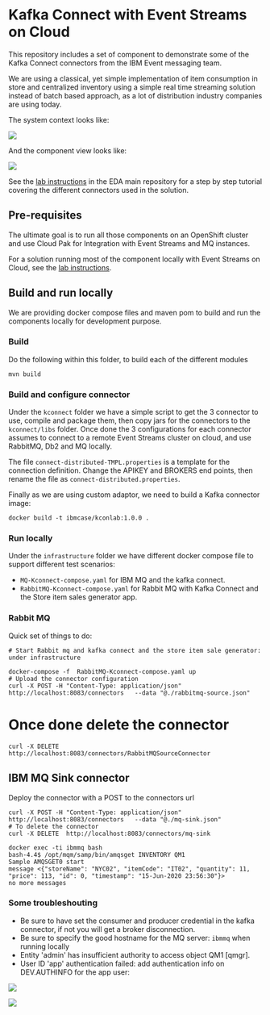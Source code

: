 # Kafka Connect with Event Streams on Cloud

This repository includes a set of component to demonstrate some of the Kafka Connect connectors from the IBM Event messaging team.

We are using a classical, yet simple implementation of item consumption in store and centralized inventory using a simple real time streaming solution instead of batch based approach, as a lot of distribution industry companies are using today.

The system context looks like:

![](./design/out/system-ctx/system-ctx.png)

And the component view looks like:

![](./design/out/solution-view/solution-view.png)

See the [lab instructions](https://ibm-cloud-architecture.github.io/refarch-eda/technology/event-streams/kconnect/) in the EDA main repository for a step by step tutorial covering the different connectors used in the solution.

## Pre-requisites

The ultimate goal is to run all those components on an OpenShift cluster and use Cloud Pak for Integration with Event Streams and MQ instances.

For a solution running most of the component locally with Event Streams on Cloud, see the [lab instructions](https://ibm-cloud-architecture.github.io/refarch-eda/technology/event-streams/kconnect/).

## Build and run locally

We are providing docker compose files and maven pom to build and run the components locally for development purpose.

### Build

Do the following within this folder, to build each of the different modules

```shell
mvn build
```

### Build and configure connector

Under the `kconnect` folder we have a simple script to get the 3 connector to use, compile and package them, then copy jars for the connectors to the `kconnect/libs` folder. Once done the 3 configurations for each connector assumes to connect to a remote Event Streams cluster on cloud, and use RabbitMQ, Db2 and MQ locally.

The file `connect-distributed-TMPL.properties` is a template for the connection definition. Change the APIKEY and BROKERS end points, then rename the file as `connect-distributed.properties`.

Finally as we are using custom adaptor, we need to build a Kafka connector image:

```shell
docker build -t ibmcase/kconlab:1.0.0 .
```

### Run locally

Under the `infrastructure` folder we have different docker compose file to support different test scenarios:

* `MQ-Kconnect-compose.yaml` for IBM MQ and the kafka connect.
* `RabbitMQ-Kconnect-compose.yaml` for Rabbit MQ with Kafka Connect and the Store item sales generator app.

### Rabbit MQ

Quick set of things to do:

```shell
# Start Rabbit mq and kafka connect and the store item sale generator: under infrastructure

docker-compose -f  RabbitMQ-Kconnect-compose.yaml up
# Upload the connector configuration
curl -X POST -H "Content-Type: application/json" http://localhost:8083/connectors   --data "@./rabbitmq-source.json"
```

# Once done delete the connector

```
curl -X DELETE http://localhost:8083/connectors/RabbitMQSourceConnector
```

## IBM MQ Sink connector

Deploy the connector with a POST to the connectors url

```shell
curl -X POST -H "Content-Type: application/json" http://localhost:8083/connectors   --data "@./mq-sink.json"
# To delete the connector
curl -X DELETE  http://localhost:8083/connectors/mq-sink
```

```
docker exec -ti ibmmq bash
bash-4.4$ /opt/mqm/samp/bin/amqsget INVENTORY QM1
Sample AMQSGET0 start
message <{"storeName": "NYC02", "itemCode": "IT02", "quantity": 11, "price": 113, "id": 0, "timestamp": "15-Jun-2020 23:56:30"}>
no more messages
```

### Some troubleshouting 

* Be sure to have set the consumer and producer credential in the kafka connector, if not you will get a broker disconnection.
* Be sure to specify the good hostname for the MQ server: `ibmmq` when running locally
* Entity 'admin' has insufficient authority to access object QM1 [qmgr].
* User ID 'app' authentication failed: add authentication info on DEV.AUTHINFO for the app user:

![](../docs/images/mq-authentication-info.png)

![](../docs/images/mq-auth-app-user.png)
